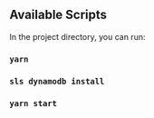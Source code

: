 ## Available Scripts

In the project directory, you can run:

### `yarn`

### `sls dynamodb install`

### `yarn start`
